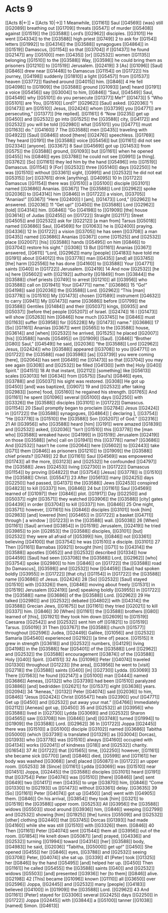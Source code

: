 # Acts 9
[[Acts 8|←]] • [[Acts 10|→]]
1 Meanwhile, [[G1161]] Saul [[G4569]] {was} still [[G2089]] breathing out [[G1709]] threats [[G547]] of murder [[G5408]] against [[G1519]] the [[G3588]] Lord’s [[G2962]] disciples. [[G3101]] He went [[G4334]] to the [[G3588]] high priest [[G749]] 
2 to ask for [[G154]] letters [[G1992]] to [[G4314]] the [[G3588]] synagogues [[G4864]] in [[G1519]] Damascus, [[G1154]] so that [[G3704]] if [[G1437]] he found [[G2147]] any [[G5100]] men [[G435]] [or] [[G2532]] women [[G1135]] belonging [[G1510]] to the [[G3588]] Way, [[G3598]] he could bring them as prisoners [[G1210]] to [[G1519]] Jerusalem. [[G2419]] 
3 [As] [[G1096]] [Saul] [[G846]] drew near [[G1448]] to Damascus [[G1154]] on [[G1722]] his journey, [[G4198]] suddenly [[G1810]] a light [[G5457]] from [[G1537]] heaven [[G3772]] flashed around [[G4015]] him. [[G846]] 
4 He fell [[G4098]] to [[G1909]] the [[G3588]] ground [[G1093]] [and] heard [[G191]] a voice [[G5456]] say [[G3004]] to him, [[G846]] “Saul, [[G4549]] Saul, [[G4549]] why [[G5101]] do you persecute [[G1377]] Me?” [[G1473]] 
5 “Who [[G5101]] are You, [[G1510]] Lord?” [[G2962]] [Saul] asked. [[G2036]] “I [[G1473]] am [[G1510]] Jesus, [[G2424]] whom [[G3739]] you [[G4771]] are persecuting,” [[G1377]] [He replied]. [[G1161]] 
6 “Now [[G235]] get up [[G450]] and [[G2532]] go into [[G1525]] the [[G3588]] city, [[G4172]] and [[G2532]] you will be told [[G2980]] what [[G5101]] you [[G4771]] must [[G1163]] do.” [[G4160]] 
7 The [[G3588]] men [[G435]] traveling with [[G4922]] [Saul] [[G846]] stood [there] [[G2476]] speechless. [[G1769]] They heard [[G191]] the [[G3588]] voice [[G5456]] but [[G1161]] did not see [[G2334]] [anyone]. [[G3367]] 
8 Saul [[G4569]] got up [[G1453]] from [[G575]] the [[G3588]] ground, [[G1093]] but [[G1161]] when he opened [[G455]] his [[G846]] eyes [[G3788]] he could not see [[G991]] [a thing]. [[G3762]] [So] [[G1161]] they led him by the hand [[G5496]] into [[G1519]] Damascus. [[G1154]] 
9 [For] [[G2532]] three [[G5140]] days [[G2250]] he was [[G1510]] without [[G3361]] sight, [[G991]] and [[G2532]] he did not eat [[G5315]] [or] [[G3761]] drink [anything]. [[G4095]] 
10 In [[G1722]] Damascus [[G1154]] there was [[G1510]] a [[G5100]] disciple [[G3101]] named [[G3686]] Ananias. [[G367]] The [[G3588]] Lord [[G2962]] spoke [[G2036]] to [[G4314]] him [[G846]] in [[G1722]] a vision, [[G3705]] “Ananias!” [[G367]] “Here [[G2400]] I [am], [[G1473]] Lord,” [[G2962]] he answered. [[G2036]] 
11 “Get up!” [[G450]] the [[G3588]] Lord [[G2962]] [told] [[G4314]] him. [[G846]] “Go [[G4198]] to [[G1909]] [the] house [[G3614]] of Judas [[G2455]] on [[G1722]] Straight [[G2117]] Street [[G4505]] and [[G2532]] ask for [[G2212]] [a man from] Tarsus [[G5018]] named [[G3686]] Saul, [[G4569]] for [[G1063]] he is [[G2400]] praying. [[G4336]] 
12 In [[G1722]] a vision [[G3705]] he has seen [[G3708]] a man [[G435]] named [[G3686]] Ananias [[G367]] come [[G1525]] and [[G2532]] place [[G2007]] [his] [[G3588]] hands [[G5495]] on him [[G846]] to [[G3704]] restore his sight.” [[G308]] 
13 But [[G1161]] Ananias [[G367]] answered, [[G611]] “Lord, [[G2962]] many [people] [[G4183]] have told me [[G191]] about [[G4012]] this [[G3778]] man [[G435]] [and] all [[G3745]] [the] harm [[G2556]] he has done [[G4160]] to [[G3588]] Your [[G4771]] saints [[G40]] in [[G1722]] Jerusalem. [[G2419]] 
14 And now [[G2532]] [he is] here [[G5602]] with [[G2192]] authority [[G1849]] from [[G3844]] the [[G3588]] chief priests [[G749]] to arrest [[G1210]] all [[G3956]] who [[G3588]] call on [[G1941]] Your [[G4771]] name.” [[G3686]] 
15 “Go!” [[G4198]] said [[G2036]] the [[G3588]] Lord. [[G2962]] “This [man] [[G3778]] is [[G1510]] My [[G1473]] chosen [[G1589]] instrument [[G4632]] to carry [[G941]] My [[G1473]] name [[G3686]] before [[G1799]] the [[G3588]] Gentiles [[G1484]] and their [[G5037]] kings, [[G935]] and [[G5037]] [before the] people [[G5207]] of Israel. [[G2474]] 
16 I [[G1473]] will show [[G5263]] him [[G846]] how much [[G3745]] he [[G846]] must [[G1163]] suffer [[G3958]] for [[G5228]] My [[G1473]] name.” [[G3686]] 
17 [So] [[G1161]] Ananias [[G367]] went [[G565]] to the [[G3588]] house, [[G3614]] and [when] [[G2532]] he arrived, [[G1525]] he placed [[G2007]] [his] [[G3588]] hands [[G5495]] on [[G1909]] [Saul]. [[G846]] “Brother [[G80]] Saul,” [[G4549]] he said, [[G2036]] “the [[G3588]] Lord [[G2962]] Jesus, [[G2424]] who [[G3588]] appeared [[G3708]] to you [[G4771]] on [[G1722]] the [[G3588]] road [[G3598]] [as] [[G3739]] you were coming [here], [[G2064]] has sent [[G649]] me [[G1473]] so that [[G3704]] you may see again [[G308]] and [[G2532]] be filled [[G4130]] [with the] Holy [[G40]] Spirit.” [[G4151]] 
18 At that instant, [[G2112]] [something] like [[G5613]] scales [[G3013]] fell [[G634]] from [[G575]] [Saul’s] [[G846]] eyes, [[G3788]] and [[G5037]] his sight was restored. [[G308]] He got up [[G450]] [and] was baptized, [[G907]] 
19 and [[G2532]] after taking [[G2983]] [some] food, [[G5160]] he regained his strength. [[G1765]] And [[G1161]] he spent [[G1096]] several [[G5100]] days [[G2250]] with [[G3326]] the [[G3588]] disciples [[G3101]] in [[G1722]] Damascus. [[G1154]] 
20 [Saul] promptly began to proclaim [[G2784]] Jesus [[G2424]] in [[G1722]] the [[G3588]] synagogues, [[G4864]] [ declaring ], [[G3754]] “He [[G3778]] is [[G1510]] the [[G3588]] Son [[G5207]] of God.” [[G2316]] 
21 All [[G3956]] who [[G3588]] heard [him] [[G191]] were amazed [[G1839]] and [[G2532]] asked, [[G2036]] “Isn’t [[G1510]] this [[G3778]] the [man who] [[G3588]] wreaked havoc [[G4199]] in [[G1519]] Jerusalem [[G2419]] on those [[G3588]] [who] call on [[G1941]] this [[G3778]] name? [[G3686]] And [[G2532]] hasn’t he come [[G2064]] here [[G5602]] to [[G2443]] take [[G71]] them [[G846]] as prisoners [[G1210]] to [[G1909]] the [[G3588]] chief priests? [[G749]] 
22 But [[G1161]] Saul [[G4569]] was empowered [[G1743]] all the more, [[G3123]] and [[G2532]] he confounded [[G4797]] the [[G3588]] Jews [[G2453]] living [[G2730]] in [[G1722]] Damascus [[G1154]] by proving [[G4822]] that [[G3754]] [Jesus] [[G3778]] is [[G1510]] the [[G3588]] Christ. [[G5547]] 
23 After [[G5613]] many [[G2425]] days [[G2250]] had passed, [[G4137]] the [[G3588]] Jews [[G2453]] conspired [[G4823]] to kill [[G337]] him, [[G846]] 
24 but [[G1161]] Saul [[G4569]] learned of [[G1097]] their [[G846]] plot. [[G1917]] Day [[G2250]] and [[G5037]] night [[G3571]] they watched [[G3906]] the [[G3588]] [city] gates [[G4439]] in order [[G3704]] to kill [[G337]] him. [[G846]] 
25 One night, [[G3571]] however, [[G1161]] his [[G846]] disciples [[G3101]] took [him] [[G2983]] [and] lowered [him] [[G5465]] in [[G1722]] a basket [[G4711]] through [ a window ] [[G1223]] in the [[G3588]] wall. [[G5038]] 
26 [When] [[G1161]] [Saul] arrived [[G3854]] in [[G1519]] Jerusalem, [[G2419]] he tried [[G3985]] to join [[G2853]] the [[G3588]] disciples, [[G3101]] [but] [[G2532]] they were all afraid of [[G5399]] him, [[G846]] not [[G3361]] believing [[G4100]] that [[G3754]] he was [[G1510]] a disciple. [[G3101]] 
27 Then [[G1161]] Barnabas [[G921]] brought [him] [[G71]] to [[G4314]] the [[G3588]] apostles [[G652]] and [[G2532]] described [[G1334]] how [[G4459]] [Saul] had seen [[G3708]] the [[G3588]] Lord, [[G2962]] [who] [[G3754]] spoke [[G2980]] to him [[G846]] on [[G1722]] the [[G3588]] road [to Damascus], [[G3598]] and [[G2532]] how [[G4459]] [Saul] had spoken boldly [[G3955]] in [[G1722]] [that city] [[G1154]] in [[G1722]] the [[G3588]] name [[G3686]] of Jesus. [[G2424]] 
28 [So] [[G2532]] [Saul] stayed [[G1510]] with [[G3326]] them, [[G846]] moving about freely [[G1531]] in [[G1519]] Jerusalem [[G2419]] [and] speaking boldly [[G3955]] in [[G1722]] the [[G3588]] name [[G3686]] of the [[G3588]] Lord. [[G2962]] 
29 He talked [[G2980]] and [[G2532]] debated [[G4802]] with [[G4314]] the [[G3588]] Grecian Jews, [[G1675]] but [[G1161]] they tried [[G2021]] to kill [[G337]] him. [[G846]] 
30 [When] [[G1161]] the [[G3588]] brothers [[G80]] learned of [this], [[G1921]] they took him down [[G2609]] to [[G1519]] Caesarea [[G2542]] and [[G2532]] sent him off [[G1821]] to [[G1519]] Tarsus. [[G5019]] 
31 Then [[G3767]] the [[G3588]] church [[G1577]] throughout [[G2596]] Judea, [[G2449]] Galilee, [[G1056]] and [[G2532]] Samaria [[G4540]] experienced [[G2192]] [a time of] peace. [[G1515]] It grew in strength [[G3618]] and [[G2532]] numbers, [[G4129]] living [[G4198]] in the [[G3588]] fear [[G5401]] of the [[G3588]] Lord [[G2962]] and [[G2532]] the [[G3588]] encouragement [[G3874]] of the [[G3588]] Holy [[G40]] Spirit. [[G4151]] 
32 As [[G1096]] Peter [[G4074]] traveled [[G1330]] throughout [[G1223]] [the area], [[G3956]] he went to [visit] [[G2718]] the [[G3588]] saints [[G40]] [in] [[G2730]] Lydda. [[G3069]] 
33 There [[G1563]] he found [[G2147]] a [[G5100]] man [[G444]] named [[G3686]] Aeneas, [[G132]] who [[G3739]] had been [[G1510]] paralyzed [[G3886]] [and] bedridden [[G2621]] for [[G1537]] eight [[G3638]] years. [[G2094]] 
34 “Aeneas,” [[G132]] Peter [[G4074]] said [[G2036]] to him, [[G846]] “Jesus [[G2424]] Christ [[G5547]] heals [[G2390]] you! [[G4771]] Get up [[G450]] and [[G2532]] put away your mat.” [[G4766]] Immediately [[G2112]] [Aeneas] got up, [[G450]] 
35 and [[G2532]] all [[G3956]] who [[G3588]] lived in [[G2730]] Lydda [[G3069]] and [[G2532]] Sharon [[G4565]] saw [[G3708]] him [[G846]] [and] [[G3748]] turned [[G1994]] to [[G1909]] the [[G3588]] Lord. [[G2962]] 
36 In [[G1722]] Joppa [[G2445]] there was [[G1510]] a [[G5100]] disciple [[G3102]] named [[G3686]] Tabitha [[G5000]] (which [[G3739]] is translated [[G1329]] as [[G3004]] Dorcas), [[G1393]] who [[G3778]] was [[G1510]] always [[G4160]] occupied with [[G4134]] works [[G2041]] of kindness [[G18]] and [[G2532]] charity. [[G1654]] 
37 At [[G1722]] that [[G1565]] time, [[G2250]] however, [[G1161]] she became sick [[G770]] [and] [[G846]] died, [[G599]] and [[G1161]] her body was washed [[G3068]] [and] placed [[G5087]] in [[G1722]] an upper room. [[G5253]] 
38 [Since] [[G1161]] Lydda [[G3069]] was [[G1510]] near [[G1451]] Joppa, [[G2445]] the [[G3588]] disciples [[G3101]] heard [[G191]] that [[G3754]] Peter [[G4074]] was [[G1510]] [there] [[G846]] [and] sent [[G649]] two [[G1417]] men [[G435]] to urge [[G3870]] him, [[G846]] “Come [[G1330]] to [[G2193]] us [[G1473]] without [[G3361]] delay. [[G3635]] 
39 [So] [[G1161]] Peter [[G4074]] got up [[G450]] [and] went with [[G4905]] them. [[G846]] On his arrival, [[G3854]] they took [him] [[G321]] to [[G1519]] the [[G3588]] upper room. [[G5253]] All [[G3956]] the [[G3588]] widows [[G5503]] stood around [[G3936]] him, [[G846]] weeping [[G2799]] and [[G2532]] showing [him] [[G1925]] [the] tunics [[G5509]] and [[G2532]] [other] clothing [[G2440]] that [[G3745]] Dorcas [[G1393]] had made [[G4160]] while she was still [[G1510]] with [[G3326]] them. [[G846]] 
40 Then [[G1161]] Peter [[G4074]] sent [[G1544]] them all [[G3956]] out of the room. [[G1854]] He knelt down [[G5087]] [and] prayed, [[G4336]] and [[G2532]] turning [[G1994]] toward [[G4314]] [her] [[G3588]] body, [[G4983]] he said, [[G2036]] “Tabitha, [[G5000]] get up!” [[G450]] She opened [[G455]] her [[G846]] eyes, [[G3788]] and [[G2532]] seeing [[G3708]] Peter, [[G4074]] she sat up. [[G339]] 
41 [Peter] took [[G1325]] her [[G846]] by the hand [[G5495]] [and] helped her up. [[G450]] Then [[G1161]] he called [[G5455]] the [[G3588]] saints [[G40]] and [[G2532]] widows [[G5503]] [and] presented [[G3936]] her [to them] [[G846]] alive. [[G2198]] 
42 [This] became [[G1096]] known [[G1110]] all [[G3650]] over [[G2596]] Joppa, [[G2445]] and [[G2532]] many [people] [[G4183]] believed [[G4100]] in [[G1909]] the [[G3588]] Lord. [[G2962]] 
43 And [[G1161]] [Peter] stayed for [[G3306]] several [[G2425]] days [[G2250]] in [[G1722]] Joppa [[G2445]] with [[G3844]] a [[G5100]] tanner [[G1038]] [named] Simon. [[G4613]] 
